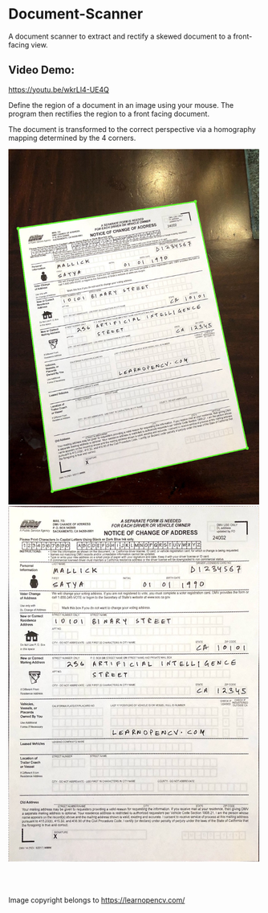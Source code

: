 # Document-Scanner
A document scanner to extract and rectify a skewed document to a front-facing view.

## Video Demo:  
https://youtu.be/wkrLl4-UE4Q

Define the region of a document in an image using your mouse. The program then rectifies the region to a front facing document.

The document is transformed to the correct perspective via a homography mapping determined by the 4 corners.

<img src="https://github.com/yyhz76/Document-Scanner/blob/main/images/original_image.png" width="500" height="707">![alt text](https://github.com/yyhz76/Document-Scanner/blob/main/images/rectified_image.png)<br /><br />  




<br /><br />
Image copyright belongs to https://learnopencv.com/
